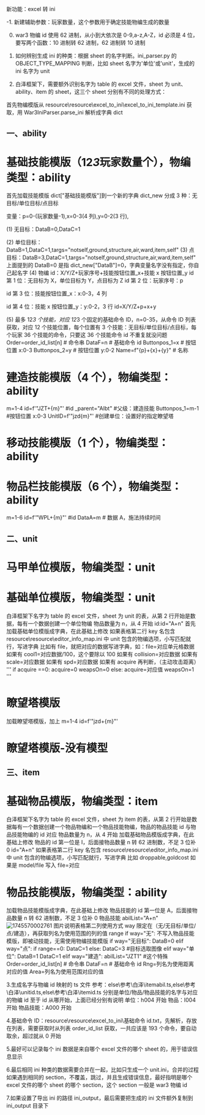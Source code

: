 新功能：excel 转 ini

-1. 新建辅助参数：玩家数量，这个参数用于确定技能物编生成的数量

0. war3 物编 id 使用 62 进制，从小到大依次是 0-9,a-z,A-Z，id 必须是 4 位，要写两个函数：10 进制转 62 进制，62 进制转 10 进制

1. 如何辨别生成 ini 的种类：根据 sheet 的名字判断。ini_parser.py 的 OBJECT_TYPE_MAPPING 判断，比如 sheet 名字为'单位'或'unit'，生成的 ini 名字为 unit

2. 白泽框架下，需要额外识别名字为 table 的 excel 文件，sheet 为 unit、ability、item 的 sheet，这三个 sheet 分别有不同的处理方式：

首先物编模版从 resource\resource\excel_to_ini\excel_to_ini_template.ini 获取，用 War3IniParser.parse_ini 解析成字典 dict

## 一、ability

# 基础技能模版（12*3*玩家数量个），物编类型：ability

首先加载技能模版 dict["基础技能模版"]到一个新的字典 dict_new
分成 3 种：无目标/单位目标/点目标

变量：p=0-(玩家数量-1),x=0-3(4 列),y=0-2(3 行),

(1) 无目标：DataB=0,DataC=1

(2) 单位目标：DataB=1,DataC=1,targs="notself,ground,structure,air,ward,item,self"
(3) 点目标：DataB=3,DataC=1,targs="notself,ground,structure,air,ward,item,self"
上面提到的 DataB=0 是指 dict_new["DataB"]=0，字典变量名字没有指定，你自己起名字
(4) 物编 id：X/Y/Z+玩家序号+技能按钮位置\_x+技能 x 按钮位置\_y
id 第 1 位：无目标为 X，单位目标为 Y，点目标为 Z
id 第 2 位：玩家序号：p

id 第 3 位：技能按钮位置\_x：x:0-3，4 列

id 第 4 位：技能 x 按钮位置\_y：y:0-2，3 行
id=X/Y/Z+p+x+y

(5) 最多 12*3 个技能，对应 12*3 个固定的基础命令 ID，n=0-35，从命令 ID 列表获取，对应 12 个技能位置，每个位置有 3 个技能：无目标/单位目标/点目标，每个玩家 36 个技能的命令，只要这 36 个技能命令 id 不重复就没问题
Order=order_id_list[n] # 命令串
DataF=n # 基础命令 id
Buttonpos_1=x # 按钮位置 x:0-3
Buttonpos_2=y # 按钮位置 y:0-2
Name=f"{p}+{x}+{y}" # 名称

# 建造技能模版（4 个），物编类型：ability

m=1-4
id=f'"JZT+{m}"' #id
\_parent="AIbt" #父级：建造技能
Buttonpos_1=m-1 #按钮位置 x:0-3
UnitID=f'"jzd{m}"' #创建单位：设置好的指定瞭望塔

# 移动技能模版（1 个），物编类型：ability

# 物品栏技能模版（6 个），物编类型：ability

m=1-6
id=f'"WPL+{m}"' #id
DataA=m # 数据 A，施法持续时间

## 二、unit

# 马甲单位模版，物编类型：unit

# 基础单位模版，物编类型：unit

白泽框架下名字为 table 的 excel 文件，sheet 为 unit 的表，从第 2 行开始是数据，每有一个数据创建一个单位物编
物品数量为 n，从 4 开始
id:id="A+n"
首先加载基础单位模版成字典，在此基础上修改
如果表格第二行 key 名包含 resource\resource\editor_info_map.ini 中 unit 包含的物编选项，小写匹配就行，写进字典
比如有 file，就把对应的数据写进字典，如：file=对应单元格数据
如果有 cool1=对应数据/100，这个要除以 100
如果有 collision=对应数据
如果有 scale=对应数据
如果有 spd=对应数据
如果有 acquire 再判断，（主动攻击距离）
'''
if acquire ==0:
acquire=0
weapsOn=0
else:
acquire=对应值
weapsOn=1
'''

# 瞭望塔模版

加载瞭望塔模版，加上
m=1-4
id=f'"jzd+{m}"'

# 瞭望塔模版-没有模型

## 三、item

# 基础物品模版，物编类型：item

白泽框架下名字为 table 的 excel 文件，sheet 为 item 的表，从第 2 行开始是数据每有一个数据创建一个物品物编和一个物品技能物编，物品的物品技能 id 与物品技能物编的 id 对应
物品数量为 n，从 4 开始
加载基础物品模版成字典，在此基础上修改
物品的 id 第一位是 I，后面接物品数量 n 转 62 进制数，不足 3 位补 0
id="A+n"
如果表格第二行 key 名包含 resource\resource\editor_info_map.ini 中 unit 包含的物编选项，小写匹配就行，写进字典
比如 droppable,goldcost
如果是 model/file
写入 file=对应

# 物品技能模版，物编类型：ability

加载物品技能模版成字典，在此基础上修改
物品技能的 id 第一位是 A，后面接物品数量 n 转 62 进制数，不足 3 位补 0
物品技能 abilList="A+n"
![1745570002761](image/excel转ini/1745570002761.png)
图片说明表格第二列使用方式 way 限定在（无/无目标/单位/点/建造），再获取列名为使用范围的列的值 range
if way="无":
不写入物品技能模版，即被动技能，无需使用物编技能模版
if way="无目标":
DataB=0
elif way="点":
if range==0:
DataC=1
else:
DataC=3 #目标选取图像
elif way="单位":
DataB=1
DataC=1
elif way="建造":
abilList="JZT1" #这个特殊
Order=order_id_list[n] # 命令串
DataF=n # 基础命令 id
Rng=列名为使用距离对应的值
Area=列名为使用范围对应的值

3.生成名字与物编 id 映射的 ts 文件
参考：else\参考\白泽\itemabil.ts,else\参考\白泽\unitid.ts,else\参考\白泽\itemid.ts
分别是单位/物品/物品技能的名字与对应的物编 id
至于 id 从哪开始，上面已经分别有说明
单位：h004 开始
物品：I004 开始
物品技能：A000 开始

4.基础命令 ID：resource\resource\excel_to_ini\基础命令 id.txt，先解析，存放在列表，需要获取时从列表 order_id_list 获取，一共应该是 193 个命令，要自动取余，超过就从 0 开始

5.最好可以记录每个 ini 数据是来自哪个 excel 文件的哪个 sheet 的，用于错误信息显示

6.最后相同 ini 种类的数据需要合并在一起，比如只生成一个 unit.ini，合并的过程如果遇到相同的 section，不覆盖，跳过，并且生成错误信息，最好指明是哪个 excel 文件的哪个 sheet 的哪个 section，这个 section 一般是 war3 物编 id

7.如果设置了导出 ini 的路径 ini_output，最后需要把生成的 ini 文件额外复制到 ini_output 目录下
